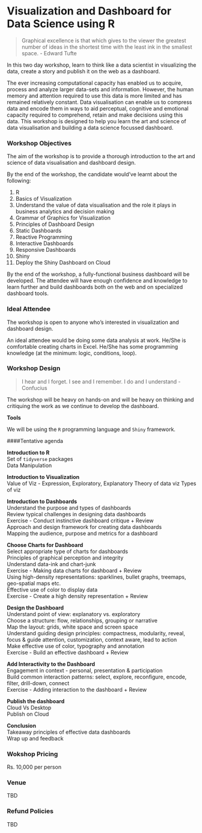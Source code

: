 # Visualization and Dashboard for  Data Science using R

>Graphical excellence is that which gives to the viewer the greatest number of ideas in the shortest time with the least ink in the smallest space. - Edward Tufte

In this two day workshop, learn to think like a data scientist in visualizing the data, create a story and publish it on the web as a dashboard.

The ever increasing computational capacity has enabled us to acquire, process and analyze larger data-sets and information. However, the human memory and attention required to use this data is more limited and has remained relatively constant. Data visualisation can enable us to compress data and encode them in ways to aid perceptual, cognitive and emotional capacity required to comprehend, retain and make decisions using this data. This workshop is designed to help you learn the art and science of data visualisation and building a data science focussed dashboard.


### Workshop Objectives

The aim of the workshop is to provide a thorough introduction to the art and science of data visualisation and dashboard design.


By the end of the workshop, the candidate would’ve learnt about the following:

1. R
2. Basics of Visualization
3. Understand the value of data visualisation and the role it plays in business analytics and decision making
3. Grammar of Graphics for Visualization
4. Principles of Dashboard Design
5. Static Dashboards
6. Reactive Programming
7. Interactive Dashboards
8. Responsive Dashboards
9. Shiny
10. Deploy the Shiny Dashboard on Cloud

By the end of the workshop, a fully-functional business dashboard will be developed. The attendee will have enough confidence and knowledge to learn further and build dashboards both on the web and on specialized dashboard tools.

### Ideal Attendee

The workshop is open to anyone who’s interested in visualization and dashboard design.

An ideal attendee would be doing some data analysis at work. He/She is comfortable creating charts in Excel. He/She has some programming knowledge (at the minimum: logic, conditions, loop). 


### Workshop Design

> I hear and I forget. I see and I remember. I do and I understand - Confucius

The workshop will be heavy on hands-on and will be heavy on thinking and critiquing the work as we continue to develop the dashboard. 

**Tools**  

We will be using the `R` programming language and `Shiny` framework. 


####Tentative agenda

**Introduction to R**  
Set of `tidyverse` packages  
Data Manipulation  

**Introduction to Visualization**  
Value of Viz - Expression, Exploratory, Explanatory
Theory of data viz
Types of viz

**Introduction to Dashboards**  
Understand the purpose and types of dashboards  
Review typical challenges in designing data dashboards  
Exercise - Conduct instinctive dashboard critique + Review  
Approach and design framework for creating data dashboards  
Mapping the audience, purpose and metrics for a dashboard  

**Choose Charts for Dashboard**  
Select appropriate type of charts for dashboards  
Principles of graphical perception and integrity  
Understand data-ink and chart-junk  
Exercise - Making data charts for dashboard + Review  
Using high-density representations: sparklines, bullet graphs, treemaps, geo-spatial maps etc.  
Effective use of color to display data  
Exercise - Create a high density representation + Review  

**Design the Dashboard**  
Understand point of view: explanatory vs. exploratory  
Choose a structure: flow, relationships, grouping or narrative  
Map the layout: grids, white space and screen space  
Understand guiding design principles: compactness, modularity, reveal, focus & guide attention, customization, context aware, lead to action  
Make effective use of color, typography and annotation  
Exercise - Build an effective dashboard + Review  

**Add Interactivity to the Dashboard**  
Engagement in context - personal, presentation & participation  
Build common interaction patterns: select, explore, reconfigure, encode, filter, drill-down, connect  
Exercise - Adding interaction to the dashboard + Review  

**Publish the dashboard**  
Cloud Vs Desktop  
Publish on Cloud  

**Conclusion**  
Takeaway principles of effective data dashboards  
Wrap up and feedback

### Wokshop Pricing

Rs. 10,000 per person

### Venue

TBD

### Refund Policies

TBD
